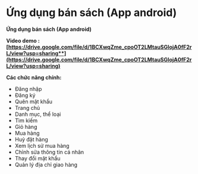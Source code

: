 # Ứng dụng bán sách (App android)
**Ứng dụng bán sách (App android)**

**Video demo : [https://drive.google.com/file/d/1BCXwqZme_cpoOT2LMtauSGIojA0fF2rL/view?usp=sharing**](https://drive.google.com/file/d/1BCXwqZme_cpoOT2LMtauSGIojA0fF2rL/view?usp=sharing)**

**Các chức năng chính:**

- Đăng nhập
- Đăng ký
- Quên mật khẩu
- Trang chủ
- Danh mục, thể loại
- Tìm kiếm
- Giỏ hàng
- Mua hàng
- Huỷ đặt hàng
- Xem lịch sử mua hàng
- Chỉnh sửa thông tin cá nhân
- Thay đổi mật khẩu
- Quản lý địa chỉ giao hàng



